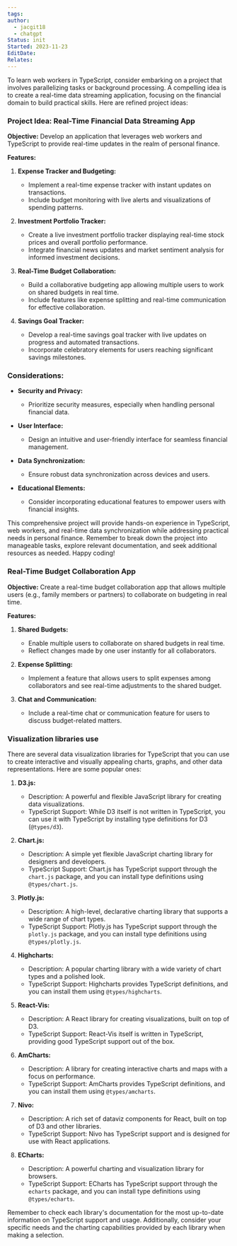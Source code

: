 ```yaml
---
tags: 
author:
  - jacgit18
  - chatgpt
Status: init
Started: 2023-11-23
EditDate: 
Relates:
---
```

To learn web workers in TypeScript, consider embarking on a project that involves parallelizing tasks or background processing. A compelling idea is to create a real-time data streaming application, focusing on the financial domain to build practical skills. Here are refined project ideas:

### Project Idea: Real-Time Financial Data Streaming App

**Objective:** Develop an application that leverages web workers and TypeScript to provide real-time updates in the realm of personal finance.

**Features:**

1. **Expense Tracker and Budgeting:**
    
    - Implement a real-time expense tracker with instant updates on transactions.
    - Include budget monitoring with live alerts and visualizations of spending patterns.
2. **Investment Portfolio Tracker:**
    
    - Create a live investment portfolio tracker displaying real-time stock prices and overall portfolio performance.
    - Integrate financial news updates and market sentiment analysis for informed investment decisions.
3. **Real-Time Budget Collaboration:**
    
    - Build a collaborative budgeting app allowing multiple users to work on shared budgets in real time.
    - Include features like expense splitting and real-time communication for effective collaboration.
4. **Savings Goal Tracker:**
    
    - Develop a real-time savings goal tracker with live updates on progress and automated transactions.
    - Incorporate celebratory elements for users reaching significant savings milestones.

### Considerations:

- **Security and Privacy:**
    
    - Prioritize security measures, especially when handling personal financial data.
- **User Interface:**
    
    - Design an intuitive and user-friendly interface for seamless financial management.
- **Data Synchronization:**
    
    - Ensure robust data synchronization across devices and users.
- **Educational Elements:**
    
    - Consider incorporating educational features to empower users with financial insights.

This comprehensive project will provide hands-on experience in TypeScript, web workers, and real-time data synchronization while addressing practical needs in personal finance. Remember to break down the project into manageable tasks, explore relevant documentation, and seek additional resources as needed. Happy coding!



### Real-Time Budget Collaboration App

**Objective:** Create a real-time budget collaboration app that allows multiple users (e.g., family members or partners) to collaborate on budgeting in real time.

**Features:**

1. **Shared Budgets:**
    
    - Enable multiple users to collaborate on shared budgets in real time.
    - Reflect changes made by one user instantly for all collaborators.
2. **Expense Splitting:**
    
    - Implement a feature that allows users to split expenses among collaborators and see real-time adjustments to the shared budget.
3. **Chat and Communication:**
    
    - Include a real-time chat or communication feature for users to discuss budget-related matters.


### Visualization libraries use 


There are several data visualization libraries for TypeScript that you can use to create interactive and visually appealing charts, graphs, and other data representations. Here are some popular ones:

1. **D3.js:**
   - Description: A powerful and flexible JavaScript library for creating data visualizations.
   - TypeScript Support: While D3 itself is not written in TypeScript, you can use it with TypeScript by installing type definitions for D3 (`@types/d3`).

2. **Chart.js:**
   - Description: A simple yet flexible JavaScript charting library for designers and developers.
   - TypeScript Support: Chart.js has TypeScript support through the `chart.js` package, and you can install type definitions using `@types/chart.js`.

3. **Plotly.js:**
   - Description: A high-level, declarative charting library that supports a wide range of chart types.
   - TypeScript Support: Plotly.js has TypeScript support through the `plotly.js` package, and you can install type definitions using `@types/plotly.js`.

4. **Highcharts:**
   - Description: A popular charting library with a wide variety of chart types and a polished look.
   - TypeScript Support: Highcharts provides TypeScript definitions, and you can install them using `@types/highcharts`.

5. **React-Vis:**
   - Description: A React library for creating visualizations, built on top of D3.
   - TypeScript Support: React-Vis itself is written in TypeScript, providing good TypeScript support out of the box.

6. **AmCharts:**
   - Description: A library for creating interactive charts and maps with a focus on performance.
   - TypeScript Support: AmCharts provides TypeScript definitions, and you can install them using `@types/amcharts`.

7. **Nivo:**
   - Description: A rich set of dataviz components for React, built on top of D3 and other libraries.
   - TypeScript Support: Nivo has TypeScript support and is designed for use with React applications.

8. **ECharts:**
   - Description: A powerful charting and visualization library for browsers.
   - TypeScript Support: ECharts has TypeScript support through the `echarts` package, and you can install type definitions using `@types/echarts`.

Remember to check each library's documentation for the most up-to-date information on TypeScript support and usage. Additionally, consider your specific needs and the charting capabilities provided by each library when making a selection.